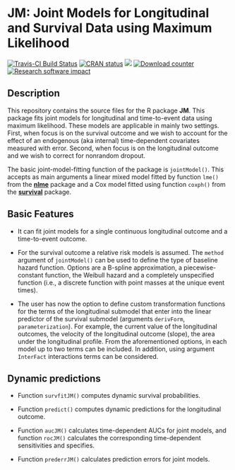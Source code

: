 JM: Joint Models for Longitudinal and Survival Data using Maximum Likelihood
================
[![Travis-CI Build Status](https://travis-ci.org/drizopoulos/JM.svg?branch=master)](https://travis-ci.org/drizopoulos/JM) [![CRAN status](http://www.r-pkg.org/badges/version/JM)](https://cran.r-project.org/package=JM) [![](https://cranlogs.r-pkg.org/badges/grand-total/JM)](https://CRAN.R-project.org/package=JM) [![Download counter](http://cranlogs.r-pkg.org/badges/JM)](https://cran.r-project.org/package=JM)
[![Research software impact](http://depsy.org/api/package/cran/JM/badge.svg)](http://depsy.org/package/r/JM)

Description
------------

This repository contains the source files for the R package <strong>JM</strong>. 
This package fits joint models for longitudinal and time-to-event data using maximum 
likelihood. These models are applicable in mainly two settings. First, when focus
is on the survival outcome and we wish to account for the effect of an endogenous 
(aka internal) time-dependent covariates measured with error. Second, when focus is on the
longitudinal outcome and we wish to correct for nonrandom dropout.

The basic joint-model-fitting function of the package is `jointModel()`. This accepts as
main arguments a linear mixed model fitted by function `lme()` from the 
[**nlme**](https://CRAN.R-project.org/package=nlme) package and a Cox model fitted using
function `coxph()` from the [**survival**](https://CRAN.R-project.org/package=survival) 
package.

Basic Features
------------

- It can fit joint models for a single continuous longitudinal outcome and a time-to-event
outcome. 

- For the survival outcome a relative risk models is assumed. The `method` argument of 
`jointModel()` can be used to define the type of baseline hazard function. Options are a 
B-spline approximation, a piecewise-constant function, the Weibull hazard and a completely
unspecified function (i.e., a discrete function with point masses at the unique event 
times).

- The user has now the option to define custom transformation functions for the terms of 
the longitudinal submodel that enter into the linear predictor of the survival submodel 
(arguments `derivForm`, `parameterization`). For example, the current value of the 
longitudinal outcomes, the velocity of the longitudinal outcome (slope), the area under
the longitudinal profile. From the aforementioned options, in each model up to two terms 
can be included. In addition, using argument `InterFact` interactions terms can be 
considered.

Dynamic predictions
------------

* Function `survfitJM()` computes dynamic survival probabilities.

* Function `predict()` computes dynamic predictions for the longitudinal outcome.

* Function `aucJM()` calculates time-dependent AUCs for joint models, and function 
`rocJM()` calculates the corresponding time-dependent sensitivities and specifies.

* Function `prederrJM()` calculates prediction errors for joint models.
